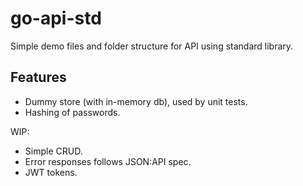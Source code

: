 # go-api-std

Simple demo files and folder structure for API using standard library.

## Features

- Dummy store (with in-memory db), used by unit tests.
- Hashing of passwords.

WIP:

- Simple CRUD.
- Error responses follows JSON:API spec.
- JWT tokens.
